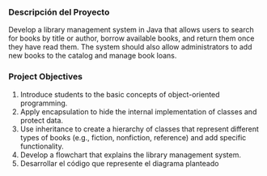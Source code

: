 

### Descripción del Proyecto
Develop a library management system in Java that allows users to search for books by title or author, borrow available books, and return them once they have read them. The system should also allow administrators to add new books to the catalog and manage book loans.

### Project Objectives
1. Introduce students to the basic concepts of object-oriented programming.
2. Apply encapsulation to hide the internal implementation of classes and protect data.
3. Use inheritance to create a hierarchy of classes that represent different types of books (e.g., fiction, nonfiction, reference) and add specific functionality.
4. Develop a flowchart that explains the library management system.
5. Desarrollar el código que represente el diagrama planteado



